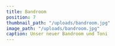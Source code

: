 ```yaml
---
title: Bandroom
position: 7
thumbnail_path: "/uploads/bandroom.jpg"
image_path: "/uploads/bandroom.jpg"
caption: Unser neuer Bandroom und Toni
---
```



